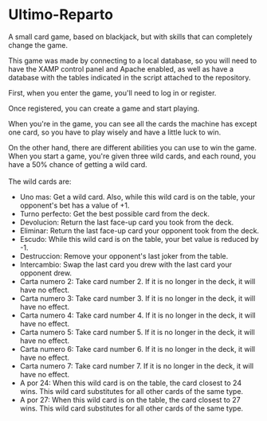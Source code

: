 # Ultimo-Reparto
A small card game, based on blackjack, but with skills that can completely change the game.

This game was made by connecting to a local database, so you will need to have the XAMP control panel and Apache enabled, as well as have a database with the tables indicated in the script attached to the repository.

First, when you enter the game, you'll need to log in or register.

Once registered, you can create a game and start playing.

When you're in the game, you can see all the cards the machine has except one card, so you have to play wisely and have a little luck to win.

On the other hand, there are different abilities you can use to win the game. When you start a game, you're given three wild cards, and each round, you have a 50% chance of getting a wild card.
<br/><br/>
The wild cards are:
<ul>
  <li>Uno mas: Get a wild card. Also, while this wild card is on the table, your opponent's bet has a value of +1.</li>
  <li>Turno perfecto: Get the best possible card from the deck.</li>
  <li>Devolucion: Return the last face-up card you took from the deck.</li>
  <li>Eliminar: Return the last face-up card your opponent took from the deck.</li>
  <li>Escudo: While this wild card is on the table, your bet value is reduced by -1.</li>
  <li>Destruccion: Remove your opponent's last joker from the table.</li>
  <li>Intercambio: Swap the last card you drew with the last card your opponent drew.</li>
  <li>Carta numero 2: Take card number 2. If it is no longer in the deck, it will have no effect.</li>
  <li>Carta numero 3: Take card number 3. If it is no longer in the deck, it will have no effect.</li>
  <li>Carta numero 4: Take card number 4. If it is no longer in the deck, it will have no effect.</li>
  <li>Carta numero 5: Take card number 5. If it is no longer in the deck, it will have no effect.</li>
  <li>Carta numero 6: Take card number 6. If it is no longer in the deck, it will have no effect.</li>
  <li>Carta numero 7: Take card number 7. If it is no longer in the deck, it will have no effect.</li>
  <li>A por 24: When this wild card is on the table, the card closest to 24 wins. This wild card substitutes for all other cards of the same type.</li>
  <li>A por 27: When this wild card is on the table, the card closest to 27 wins. This wild card substitutes for all other cards of the same type.</li>
</ul>
